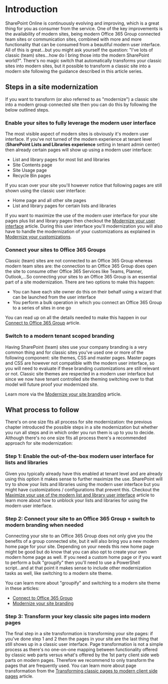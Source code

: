 # Introduction

SharePoint Online is continuously evolving and improving, which is a great thing for you as consumer from the service. One of the key improvements is the availability of modern sites, being modern Office 365 Group connected team sites or communication sites, combined with more and more functionality that can be consumed from a beautiful modern user interface. All of this is great...but you might ask yourself the question: "I've lots of classic (team) sites...how do I bring those into the modern SharePoint world?". There's no magic switch that automatically transforms your classic sites into modern sites, but it possible to transform a classic site into a modern site following the guidance described in this article series.

## Steps in a site modernization

If you want to transform (or also referred to as "modernize") a classic site into a modern group connected site then you can do this by following the below outlined steps.

### Enable your sites to fully leverage the modern user interface

The most visible aspect of modern sites is obviously it's modern user interface. If you've not turned of the modern experience at tenant level (**SharePoint Lists and Libraries experience** setting in tenant admin center) then already certain pages will show up using a modern user interface:

- List and library pages for most list and libraries
- Site Contents page
- Site Usage page
- Recycle Bin pages

If you scan over your site you'll however notice that following pages are still shown using the classic user interface:

- Home page and all other site pages
- List and library pages for certain lists and libraries

If you want to maximize the use of the modern user interface for your site pages plus list and library pages then checkout the [Modernize your user interface](modernize-userinterface.md) article. During this user interface you'll modernization you will also have to handle the modernization of your customizations as explained in [Modernize your customizations](modernize-customizations.md).

### Connect your sites to Office 365 Groups

Classic (team) sites are not connected to an Office 365 Group whereas modern team sites are: the connection to an Office 365 Group does open the site to consume other Office 365 Services like Teams, Planner, Outlook,...So connecting your sites to an Office 365 Group is an essential part of a site modernization. There are two options to make this happen:

- You can have each site owner do this on their behalf using a wizard that can be launched from the user interface
- You perform a bulk operation in which you connect an Office 365 Group to a series of sites in one go

You can read up on all the details needed to make this happen in our [Connect to Office 365 Group](modernize-connect-to-office365-group.md) article.

### Switch to a modern tenant scoped branding

Having SharePoint (team) sites use your company branding is a very common thing and for classic sites you've used one or more of the following component: site themes, CSS and master pages. Master pages and CSS are however not compatible with the modern user interface, so you will need to evaluate if these branding customizations are still relevant or not. Classic site themes are respected in a modern user interface but since we now have tenant controlled site theming switching over to that model will future proof your modernized site.

Learn more via the [Modernize your site branding](modernize-branding.md) article.

## What process to follow

There's on one size fits all process for site modernization: the previous chapter introduced the possible steps in a site modernization but whether you run all steps and in which order you run them is up to you to decide. Although there's no one size fits all process there's a recommended approach for site modernization:

### Step 1: Enable the out-of-the-box modern user interface for lists and libraries

Given you typically already have this enabled at tenant level and are already using this option it makes sense to further maximize the use. SharePoint will try to show your lists and libraries using the modern user interface but you might have customizations / configurations that prevent this. Checkout the [Maximize your use of the modern list and library user interface](modernize-userinterface-lists-and-libraries.md) article to learn more about how to unblock your lists and libraries for using the modern user interface.

### Step 2: Connect your site to an Office 365 Group + switch to modern branding when needed

Connecting your site to an Office 365 Group does not only give you the benefits of a group connected site, but it will also bring you a new modern home page for your site. Depending on your needs this new home page might be good but do know that you can also opt to create your own modern home page as well. If you need a custom home page or if you want to perform a bulk "groupify" then you'll need to use a PowerShell script...and at that point it makes sense to include other modernization tasks as well, like switching to a modern site theme.

You can learn more about "groupify" and switching to a modern site theme in these articles:

- [Connect to Office 365 Group](modernize-connect-to-office365-group.md)
- [Modernize your site branding](modernize-branding.md)

### Step 3: Transform your key classic site pages into modern pages

The final step in a site transformation is transforming your site pages: if you've done step 1 and 2 then the pages in your site are the last thing that still shows up in a classic user interface. Page transformation is not a simple process as there's no one-on-one mapping between functionality offered by classic web parts versus what's offered by the 1st party client side web parts on modern pages. Therefore we recommend to only transform the pages that are frequently used. You can learn more about page transformation from the [Transforming classic pages to modern client side pages](modernize-userinterface-lists-and-libraries.md) article.
